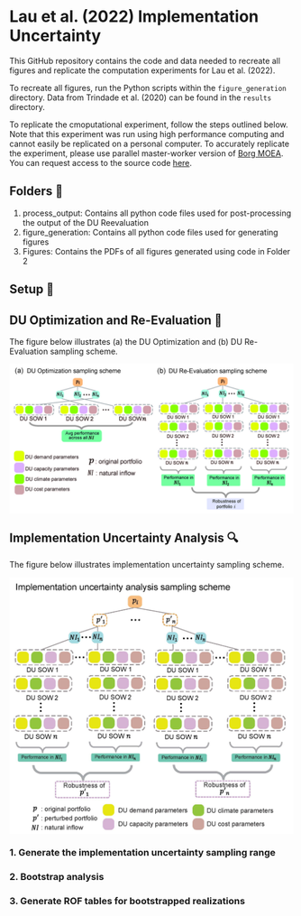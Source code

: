 # Lau et al. (2022) Implementation Uncertainty
This GitHub repository contains the code and data needed to recreate all figures and replicate the computation experiments for Lau et al. (2022). 

To recreate all figures, run the Python scripts within the `figure_generation` directory. Data from Trindade et al. (2020) can be found in the `results` directory. 

To replicate the cmoputational experiment, follow the steps outlined below. Note that this experiment was run using high performance computing and cannot easily be replicated on a personal computer. To accurately replicate the experiment, please use parallel master-worker version of [Borg MOEA](http://borgmoea.org). You can request access to the source code [here](http://borgmoea.org/#contact).

## Folders :file_folder:
1. process_output: Contains all python code files used for post-processing the output of the DU Reevaluation
2. figure_generation: Contains all python code files used for generating figures
3. Figures: Contains the PDFs of all figures generated using code in Folder 2

## Setup :hammer:


## DU Optimization and Re-Evaluation :dart:
The figure below illustrates (a) the DU Optimization and (b) DU Re-Evaluation sampling scheme.

<img src="Figures/sampling_DU.jpg" width="600" align="center">


## Implementation Uncertainty Analysis :mag:
The figure below illustrates implementation uncertainty sampling scheme.

<img src="Figures/sampling_IU.jpg" width="600" align="center">

### 1. Generate the implementation uncertainty sampling range
### 2. Bootstrap analysis
### 3. Generate ROF tables for bootstrapped realizations
